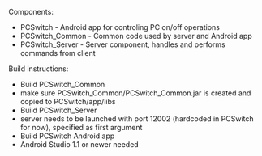Components:
 - PCSwitch - Android app for controling PC on/off operations
 - PCSwitch_Common - Common code used by server and Android app
 - PCSwitch_Server - Server component, handles and performs commands from client

Build instructions:
 - Build PCSwitch_Common
  - make sure PCSwitch_Common/PCSwitch_Common.jar is created and copied to PCSwitch/app/libs
 - Build PCSwitch_Server 
  - server needs to be launched with port 12002 (hardcoded in PCSwitch for now), specified as first argument
 - Build PCSwitch Android app
  - Android Studio 1.1 or newer needed